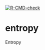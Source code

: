 [![R-CMD-check](https://github.com/simdiversity/entropy/workflows/R-CMD-check/badge.svg)](https://github.com/simdiversity/entropy/actions)

# entropy
Entropy

